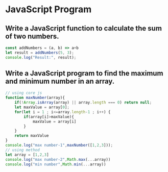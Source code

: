# JavaScript Program

## Write a JavaScript function to calculate the sum of two numbers.  

```javascript
const addNumbers = (a, b) => a+b
let result = addNumbers(5, 3);
console.log("Result:", result); 
```

## Write a JavaScript program to find the maximum and minimum number in an array.  

```javascript
// using core js
function maxNumber(array){
    if(!Array.isArray(array) || array.length === 0) return null;
    let maxValue = array[0];
    for(let i = 1 ; i<=array.length-1 ; i++) {
        if(array[i]>maxValue){
            maxValue = array[i]
        }
    }
    return maxValue
}
console.log("max number-1",maxNumber([1,2,3]));
// using method 
let array = [1,2,3]
console.log("max number-2",Math.max(...array))
console.log("min number",Math.min(...array))
```

